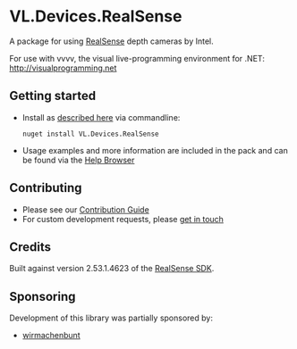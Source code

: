 # VL.Devices.RealSense
A package for using [RealSense](https://www.intelrealsense.com/) depth cameras by Intel.

For use with vvvv, the visual live-programming environment for .NET: http://visualprogramming.net

## Getting started
- Install as [described here](https://thegraybook.vvvv.org/reference/hde/managing-nugets.html) via commandline:

    `nuget install VL.Devices.RealSense`

- Usage examples and more information are included in the pack and can be found via the [Help Browser](https://thegraybook.vvvv.org/reference/hde/findinghelp.html)

## Contributing
- Please see our [Contribution Guide](.github/CONTRIBUTING.md)
- For custom development requests, please [get in touch](mailto:devvvvs@vvvv.org)

## Credits
Built against version 2.53.1.4623 of the [RealSense SDK](https://github.com/IntelRealSense/librealsense).

## Sponsoring
Development of this library was partially sponsored by:
- [wirmachenbunt](https://wirmachenbunt.de/)
